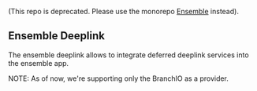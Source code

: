 (This repo is deprecated. Please use the monorepo [Ensemble](https://github.com/EnsembleUI/ensemble) instead).

## Ensemble Deeplink
The ensemble deeplink allows to integrate deferred deeplink services into the ensemble app.

NOTE: As of now, we're supporting only the BranchIO as a provider.
